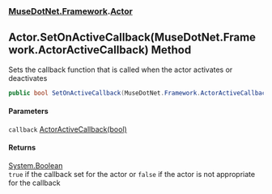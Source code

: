 ### [MuseDotNet.Framework](./MuseDotNet-Framework.md 'MuseDotNet.Framework').[Actor](./Actor.md 'MuseDotNet.Framework.Actor')
## Actor.SetOnActiveCallback(MuseDotNet.Framework.ActorActiveCallback) Method
Sets the callback function that is called when the actor activates or deactivates  
```csharp
public bool SetOnActiveCallback(MuseDotNet.Framework.ActorActiveCallback callback);
```
#### Parameters
<a name='MuseDotNet-Framework-Actor-SetOnActiveCallback(MuseDotNet-Framework-ActorActiveCallback)-callback'></a>
`callback` [ActorActiveCallback(bool)](./ActorActiveCallback(bool).md 'MuseDotNet.Framework.ActorActiveCallback(bool)')  
  
#### Returns
[System.Boolean](https://docs.microsoft.com/en-us/dotnet/api/System.Boolean 'System.Boolean')  
`true` if the callback set for the actor or `false` if the actor is not appropriate for the callback  
